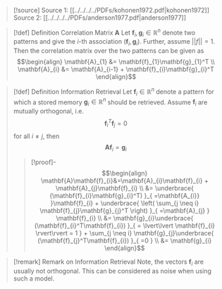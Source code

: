 >[!source]
>Source 1: [[../../../../PDFs/kohonen1972.pdf|kohonen1972]]
>Source 2: [[../../../../PDFs/anderson1977.pdf|anderson1977]]

>[!def] Definition Correlation Matrix $\mathbf{A}$
>Let $\mathbf{f}_{i},\mathbf{g}_{i}\in\mathbb{R}^n$ denote two patterns and give the $i$-th association $(\mathbf{f}_{i}, \mathbf{g}_{i})$. Further, assume $\lvert\lvert f \rvert\rvert = 1.$ Then the correlation matrix over the two patterns can be given as
>$$\begin{align}
> \mathbf{A}_{1} &= \mathbf{f}_{1}\mathbf{g}_{1}^T \\
> \mathbf{A}_{i} &= \mathbf{A}_{i-1} + \mathbf{f}_{i}\mathbf{g}_{i}^T
>\end{align}$$

>[!def] Definition Information Retrieval
> Let $\mathbf{f}_{i} \in \mathbb{R}^n$ denote a pattern for which a stored memory $\mathbf{g}_{i}\in\mathbb{R}^n$ should be retrieved. Assume $\mathbf{f}_{i}$ are mutually orthogonal, i.e.
> $$\mathbf{f}_{i}^T\mathbf{f}_{j} = 0$$ 
>for all $i \neq j$, then 
>$$\mathbf{A}\mathbf{f}_{i} =\mathbf{g}_{i}$$
>>[!proof]-
>>$$\begin{align}
>>\mathbf{A}\mathbf{f}_{i}&=\mathbf{A}_{i}\mathbf{f}_{i} + \mathbf{A}_{j}\mathbf{f}_{i} \\
>> &= \underbrace{ (\mathbf{f}_{i}\mathbf{g}_{i}^T) }_{ =\mathbf{A_{i}} }\mathbf{f}_{i} + \underbrace{ \left( \sum_{j \neq i} \mathbf{f}_{j}\mathbf{g}_{j}^T \right) }_{ =\mathbf{A}_{j} } \mathbf{f}_{i} \\
>> &= \mathbf{g}_{i}\underbrace{ (\mathbf{f}_{i}^T\mathbf{f}_{i}) }_{ = \lvert\lvert \mathbf{f}_{i} \rvert\rvert = 1  } + \sum_{j \neq i} \mathbf{g}_{j}\underbrace{ (\mathbf{f}_{j}^T\mathbf{f}_{i}) }_{ =0 } \\
>> &= \mathbf{g}_{i}
>>\end{align}$$

>[!remark] Remark on Information Retrieval
> Note, the vectors $\mathbf{f}_{i}$ are usually not orthogonal. This can be considered as noise when using such a model.
